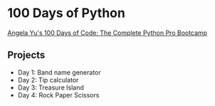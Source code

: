 # 100 Days of Python

[Angela Yu's 100 Days of Code: The Complete Python Pro Bootcamp](https://www.udemy.com/course/100-days-of-code/)

## Projects

- Day 1: Band name generator
- Day 2: Tip calculator
- Day 3: Treasure Island
- Day 4: Rock Paper Scissors
